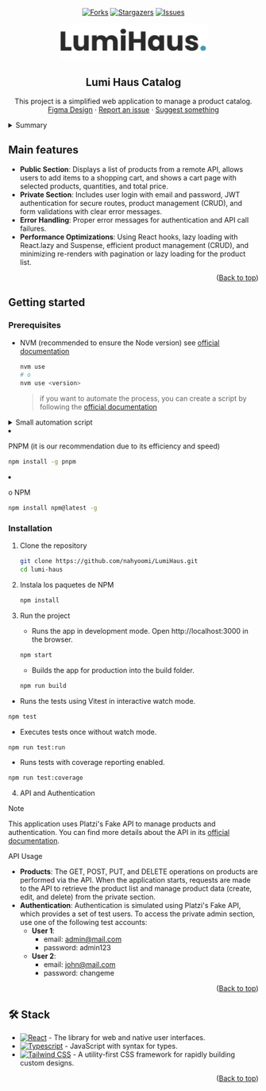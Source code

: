 <a name="readme-top"></a>

<div align="center">

[![Forks][forks-shield]][forks-url]
[![Stargazers][stars-shield]][stars-url]
[![Issues][issues-shield]][issues-url]

<a href="https://github.com/nahyoomi/LumiHaus">
  <img width="300px" src="/src/assets/icons/Logo.svg" alt="Logo" width="800" />
</a>

## Lumi Haus Catalog

This project is a simplified web application to manage a product catalog.\
[Figma Design](https://www.figma.com/design/uB2eqpBuZohpVB4FmDxYKi/Software-Challenge?node-id=0-1&p=f&t=cEMTLMIQMuV0aKnr-0) · [Report an issue](https://github.com/nahyoomi/LumiHaus/issues) · [Suggest something](https://github.com/nahyoomi/LumiHaus/issues)

</div>

<details>
<summary>Summary</summary>

- [Lumi Haus Catalog](#lumi-haus-catalog)
- [Main features](#main-features)
- [Getting started](#getting-started)
  - [Prerequisites](#prerequisites)
  - [Installation](#installation)
- [🛠️ Stack](#️-stack)

</details>

## Main features

- **Public Section**: Displays a list of products from a remote API, allows users to add items to a shopping cart, and shows a cart page with selected products, quantities, and total price.
- **Private Section**: Includes user login with email and password, JWT authentication for secure routes, product management (CRUD), and form validations with clear error messages.
- **Error Handling**: Proper error messages for authentication and API call failures.
- **Performance Optimizations**: Using React hooks, lazy loading with React.lazy and Suspense, efficient product management (CRUD), and minimizing re-renders with pagination or lazy loading for the product list.


<p align="right">(<a href="#readme-top">Back to top</a>)</p>

## Getting started

### Prerequisites

- NVM (recommended to ensure the Node version) see [official documentation](https://github.com/nvm-sh/nvm?tab=readme-ov-file#installing-and-updating)

  ```sh
  nvm use
  # o
  nvm use <version>
  ```

  > if you want to automate the process, you can create a script by following the [official documentation](https://github.com/nvm-sh/nvm?tab=readme-ov-file#calling-nvm-use-automatically-in-a-directory-with-a-nvmrc-file)

<details>
	<summary>Small automation script</summary>
	
- Linux/MacOS:
	```sh
	# .bashrc | .zshrc | any configuration file
	# small script to change the version when entering the directory
	cd() {
  builtin cd "$@"
		if [[ -f .nvmrc ]]; then
			nvm use > /dev/null
			# if you want it to show the version
			nvm use
		fi
	}
	```

- Windows:

  ```powershell
  # $PROFILE
  function Change-Node-Version {
  	param($path)
  	& Set-Location $path
  	$pwd = pwd
  	if ( Test-Path "$pwd\\.nvmrc" ) {
  		$version = Get-Content .nvmrc
  		nvm use $version
  	}
  }
  New-Alias -Name cd -Value Change-Node-Version -Force -Option AllScope
  ```

  </details>

- PNPM (it is our recommendation due to its efficiency and speed)

  ```sh
  npm install -g pnpm
  ```

- o NPM

  ```sh
  npm install npm@latest -g
  ```

### Installation

1. Clone the repository

   ```sh
   git clone https://github.com/nahyoomi/LumiHaus.git
   cd lumi-haus
   ```

2. Instala los paquetes de NPM

   ```sh
   npm install
   ```

3. Run the project
	 - Runs the app in development mode. Open http://localhost:3000 in the browser.
   ```sh
   npm start
   ```
   - Builds the app for production into the build folder.
   ```sh
   npm run build
   ```
  - Runs the tests using Vitest in interactive watch mode.
   ```sh
   npm test
   ```
  - Executes tests once without watch mode.
   ```sh
   npm run test:run
   ```
  - Runs tests with coverage reporting enabled.
   ```sh
   npm run test:coverage
   ```

4. API and Authentication
  > [!NOTE]
  > This application uses Platzi's Fake API to manage products and authentication. You can find more details about the API in its [official documentation](https://fakeapi.platzi.com/en/about/introduction/).

  API Usage
  - **Products**: The GET, POST, PUT, and DELETE operations on products are performed via the API. When the application starts, requests are made to the API to retrieve the product list and manage product data (create, edit, and delete) from the private section.
  - **Authentication**: Authentication is simulated using Platzi's Fake API, which provides a set of test users. To access the private admin section, use one of the following test accounts:
    - **User 1**:
       - email: admin@mail.com
       - password: admin123 
    - **User 2**:
       - email: john@mail.com
       - password: changeme 


<p align="right">(<a href="#readme-top">Back to top</a>)</p>


## 🛠️ Stack

- [![React][react-badge]][react-url] - The library for web and native user interfaces.
- [![Typescript][typescript-badge]][typescript-url] - JavaScript with syntax for types.
- [![Tailwind CSS][tailwind-badge]][tailwind-url] - A utility-first CSS framework for rapidly building custom designs.

<p align="right">(<a href="#readme-top">Back to top</a>)</p>

[react-url]: https://react.dev/
[typescript-url]: https://www.typescriptlang.org/
[tailwind-url]: https://tailwindcss.com/
[react-badge]: https://shields.io/badge/react-black?logo=react&style=for-the-badge
[typescript-badge]: https://img.shields.io/badge/Typescript-007ACC?style=for-the-badge&logo=typescript&logoColor=white&color=blue
[tailwind-badge]: https://img.shields.io/badge/Tailwind-ffffff?style=for-the-badge&logo=tailwindcss&logoColor=38bdf8
[forks-shield]: https://img.shields.io/github/forks/nahyoomi/LumiHaus.svg?style=for-the-badge
[forks-url]: https://github.com/nahyoomi/LumiHaus/network/members
[stars-shield]: https://img.shields.io/github/stars/nahyoomi/LumiHaus.svg?style=for-the-badge
[stars-url]: https://github.com/nahyoomi/LumiHaus/stargazers
[issues-shield]: https://img.shields.io/github/issues/nahyoomi/LumiHaus.svg?style=for-the-badge
[issues-url]: https://github.com/nahyoomi/LumiHaus/issues
